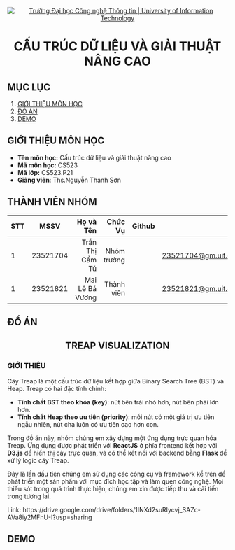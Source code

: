 <!-- Banner -->
<p align='center'>
  <a href=https://www.uit.edu.vn/" title="University of Information Technology" style="border: none;">
     <img src="https://i.imgur.com/WmMnSRt.png" alt="Trường Đại học Công nghệ Thông tin | University of Information Technology">
  </a>
</p>

<h1 align="center"><b>CẤU TRÚC DỮ LIỆU VÀ GIẢI THUẬT NÂNG CAO</b></h>

## MỤC LỤC

 1. [GIỚI THIỆU MÔN HỌC](#giới-thiệu-môn-học)
 2. [ĐỒ ÁN](#đồ-án)
 3. [DEMO](#demo)

## GIỚI THIỆU MÔN HỌC
* **Tên môn học:** Cấu trúc dữ liệu và giải thuật nâng cao
* **Mã môn học:** CS523
* **Mã lớp:** CS523.P21
* **Giảng viên**: Ths.Nguyễn Thanh Sơn

## THÀNH VIÊN NHÓM
|STT| MSSV      | Họ và Tên       |Chức Vụ    | Github                                                  | Email                   |
|---|:---------:| ---------------:|----------:|--------------------------------------------------------:|-------------------------:
| 1 | 23521704  | Trần Thị Cẩm Tú |Nhóm trưởng|  |23521704@gm.uit.edu.vn   |
| 1 | 23521821  | Mai Lê Bá Vương |Thành viên|  |23521821@gm.uit.edu.vn   |

## ĐỒ ÁN
<h2 align="center"><b>TREAP VISUALIZATION</b></h2>

### GIỚI THIỆU

Cây Treap là một cấu trúc dữ liệu kết hợp giữa Binary Search Tree (BST) và Heap. Treap có hai đặc tính chính:

- **Tính chất BST theo khóa (key)**: nút bên trái nhỏ hơn, nút bên phải lớn hơn.  
- **Tính chất Heap theo ưu tiên (priority)**: mỗi nút có một giá trị ưu tiên ngẫu nhiên, nút cha luôn có ưu tiên cao hơn con.

Trong đồ án này, nhóm chúng em xây dựng một ứng dụng trực quan hóa Treap. Ứng dụng được phát triển với **ReactJS** ở phía frontend kết hợp với **D3.js** để hiển thị cây trực quan, và có thể kết nối với backend bằng **Flask** để xử lý logic cây Treap.

Đây là lần đầu tiên chúng em sử dụng các công cụ và framework kể trên để phát triển một sản phẩm với mục đích học tập và làm quen công nghệ. Mọi thiếu sót trong quá trình thực hiện, chúng em xin được tiếp thu và cải tiến trong tương lai.

<p>Link: https://drive.google.com/drive/folders/1INXd2suRIycvj_SAZc-AVa8iy2MFhU-I?usp=sharing</p>

## DEMO
